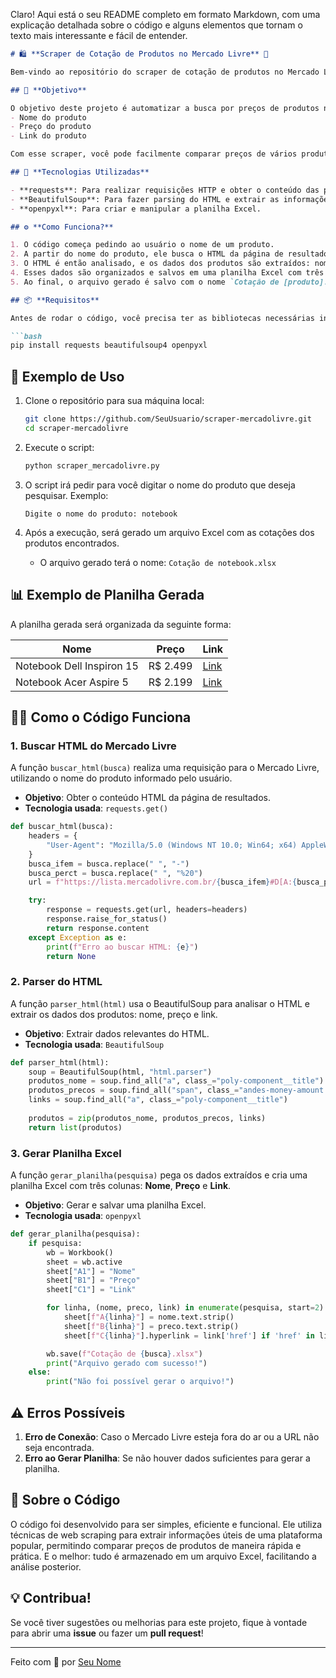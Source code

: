 Claro! Aqui está o seu README completo em formato Markdown, com uma explicação detalhada sobre o código e alguns elementos que tornam o texto mais interessante e fácil de entender.

```markdown
# 🛍️ **Scraper de Cotação de Produtos no Mercado Livre** 🛒

Bem-vindo ao repositório do scraper de cotação de produtos no Mercado Livre! Aqui você vai encontrar um código simples mas poderoso que busca informações sobre preços de produtos e gera uma planilha Excel com esses dados. O script utiliza **Python**, **BeautifulSoup** para parsing HTML, **requests** para fazer requisições HTTP e **openpyxl** para criar a planilha.

## 🚀 **Objetivo**

O objetivo deste projeto é automatizar a busca por preços de produtos no Mercado Livre e gerar uma planilha Excel com os seguintes dados:
- Nome do produto
- Preço do produto
- Link do produto

Com esse scraper, você pode facilmente comparar preços de vários produtos diretamente na plataforma!

## 🔧 **Tecnologias Utilizadas**

- **requests**: Para realizar requisições HTTP e obter o conteúdo das páginas web.
- **BeautifulSoup**: Para fazer parsing do HTML e extrair as informações relevantes.
- **openpyxl**: Para criar e manipular a planilha Excel.

## ⚙️ **Como Funciona?**

1. O código começa pedindo ao usuário o nome de um produto.
2. A partir do nome do produto, ele busca o HTML da página de resultados do Mercado Livre.
3. O HTML é então analisado, e os dados dos produtos são extraídos: nome, preço e link.
4. Esses dados são organizados e salvos em uma planilha Excel com três colunas: **Nome**, **Preço** e **Link**.
5. Ao final, o arquivo gerado é salvo com o nome `Cotação de [produto].xlsx`.

## 📦 **Requisitos**

Antes de rodar o código, você precisa ter as bibliotecas necessárias instaladas. Você pode instalá-las com o seguinte comando:

```bash
pip install requests beautifulsoup4 openpyxl
```

## 📝 **Exemplo de Uso**

1. Clone o repositório para sua máquina local:
   
   ```bash
   git clone https://github.com/SeuUsuario/scraper-mercadolivre.git
   cd scraper-mercadolivre
   ```

2. Execute o script:

   ```bash
   python scraper_mercadolivre.py
   ```

3. O script irá pedir para você digitar o nome do produto que deseja pesquisar. Exemplo:

   ```
   Digite o nome do produto: notebook
   ```

4. Após a execução, será gerado um arquivo Excel com as cotações dos produtos encontrados.

   - O arquivo gerado terá o nome: `Cotação de notebook.xlsx`

## 📊 **Exemplo de Planilha Gerada**

A planilha gerada será organizada da seguinte forma:

| **Nome**                  | **Preço** | **Link**                                                |
|---------------------------|-----------|---------------------------------------------------------|
| Notebook Dell Inspiron 15  | R$ 2.499  | [Link](https://www.mercadolivre.com.br)                  |
| Notebook Acer Aspire 5     | R$ 2.199  | [Link](https://www.mercadolivre.com.br)                  |

## 🧑‍💻 **Como o Código Funciona**

### 1. **Buscar HTML do Mercado Livre**

A função `buscar_html(busca)` realiza uma requisição para o Mercado Livre, utilizando o nome do produto informado pelo usuário.

- **Objetivo**: Obter o conteúdo HTML da página de resultados.
- **Tecnologia usada**: `requests.get()`

```python
def buscar_html(busca):
    headers = {
        "User-Agent": "Mozilla/5.0 (Windows NT 10.0; Win64; x64) AppleWebKit/537.36 (KHTML, like Gecko) Chrome/131.0.0.0 Safari/537.36"
    }
    busca_ifem = busca.replace(" ", "-")
    busca_perct = busca.replace(" ", "%20")
    url = f"https://lista.mercadolivre.com.br/{busca_ifem}#D[A:{busca_perct}]"

    try:
        response = requests.get(url, headers=headers)
        response.raise_for_status()
        return response.content
    except Exception as e:
        print(f"Erro ao buscar HTML: {e}")
        return None
```

### 2. **Parser do HTML**

A função `parser_html(html)` usa o BeautifulSoup para analisar o HTML e extrair os dados dos produtos: nome, preço e link.

- **Objetivo**: Extrair dados relevantes do HTML.
- **Tecnologia usada**: `BeautifulSoup`

```python
def parser_html(html):
    soup = BeautifulSoup(html, "html.parser")
    produtos_nome = soup.find_all("a", class_="poly-component__title")
    produtos_precos = soup.find_all("span", class_="andes-money-amount andes-money-amount--cents-superscript")
    links = soup.find_all("a", class_="poly-component__title")
    
    produtos = zip(produtos_nome, produtos_precos, links)
    return list(produtos)
```

### 3. **Gerar Planilha Excel**

A função `gerar_planilha(pesquisa)` pega os dados extraídos e cria uma planilha Excel com três colunas: **Nome**, **Preço** e **Link**.

- **Objetivo**: Gerar e salvar uma planilha Excel.
- **Tecnologia usada**: `openpyxl`

```python
def gerar_planilha(pesquisa):
    if pesquisa:
        wb = Workbook()
        sheet = wb.active
        sheet["A1"] = "Nome"
        sheet["B1"] = "Preço"
        sheet["C1"] = "Link"  

        for linha, (nome, preco, link) in enumerate(pesquisa, start=2):
            sheet[f"A{linha}"] = nome.text.strip()
            sheet[f"B{linha}"] = preco.text.strip()
            sheet[f"C{linha}"].hyperlink = link['href'] if 'href' in link.attrs else ""

        wb.save(f"Cotação de {busca}.xlsx")
        print("Arquivo gerado com sucesso!")
    else:
        print("Não foi possível gerar o arquivo!")
```

## ⚠️ **Erros Possíveis**

1. **Erro de Conexão**: Caso o Mercado Livre esteja fora do ar ou a URL não seja encontrada.
2. **Erro ao Gerar Planilha**: Se não houver dados suficientes para gerar a planilha.

## 🤖 **Sobre o Código**

O código foi desenvolvido para ser simples, eficiente e funcional. Ele utiliza técnicas de web scraping para extrair informações úteis de uma plataforma popular, permitindo comparar preços de produtos de maneira rápida e prática. E o melhor: tudo é armazenado em um arquivo Excel, facilitando a análise posterior.

## 💡 **Contribua!**

Se você tiver sugestões ou melhorias para este projeto, fique à vontade para abrir uma **issue** ou fazer um **pull request**!

---

Feito com 💙 por [Seu Nome](https://github.com/cleitonpcarvalho)
```
